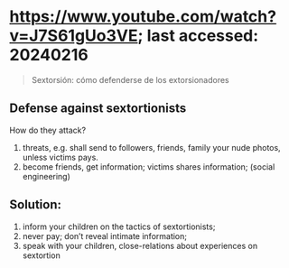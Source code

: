 
# https://www.youtube.com/watch?v=J7S61gUo3VE; last accessed: 20240216

> Sextorsión: cómo defenderse de los extorsionadores

## Defense against sextortionists

How do they attack? 

1. threats, e.g. shall send to followers, friends, family your nude photos, unless victims pays.
2. become friends, get information; victims shares information; (social engineering)

## Solution:
1. inform your children on the tactics of sextortionists;
2. never pay; don’t reveal intimate information;
3. speak with your children, close-relations about experiences on sextortion
